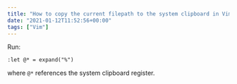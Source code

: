 ```yaml
---
title: "How to copy the current filepath to the system clipboard in Vim"
date: "2021-01-12T11:52:56+00:00"
tags: ["Vim"]
---
```


Run:

```vim
:let @* = expand("%")
```

where `@*` references the system clipboard register.
